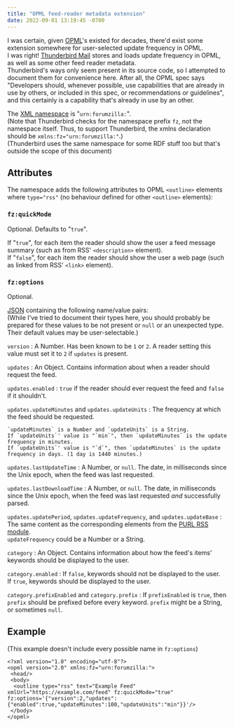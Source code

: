 ```yaml
---
title: "OPML feed-reader metadata extension"
date: 2022-09-01 13:19:45 -0700
---
```


I was certain, given [OPML]'s existed for decades, there'd exist some extension somewhere for user-selected update frequency in OPML.  
I was right! [Thunderbird Mail] stores and loads update frequency in OPML, as well as some other feed reader metadata.  
Thunderbird's ways only seem present in its source code, so I attempted to document them for convenience here. After all, the OPML spec says
"Developers should, whenever possible, use capabilities that are already in use by others, or included in this spec, or recommendations or guidelines",
and this certainly is a capability that's already in use by an other.

The [XML namespace] is "`urn:forumzilla:`".  
(Note that Thunderbird checks for the namespace prefix `fz`, not the namespace itself.
Thus, to support Thunderbird, the xmlns declaration should be `xmlns:fz="urn:forumzilla:"`.)  
(Thunderbird uses the same namespace for some RDF stuff too but that's outside the scope of this document)

## Attributes

The namespace adds the following attributes to OPML `<outline>` elements where `type="rss"` (no behaviour defined for other `<outline>` elements):

### `fz:quickMode`

Optional. Defaults to "`true`".

If "`true`", for each item the reader should show the user a feed message summary (such as from RSS' `<description>` element).  
If "`false`", for each item the reader should show the user a web page (such as linked from RSS' `<link>` element).

### `fz:options`

Optional.

[JSON] containing the following name/value pairs:  
(While I've tried to document their types here, you should probably be prepared for these values to be not present or `null` or an unexpected type. Their default values may be user-selectable.)

`version`
: A Number. Has been known to be `1` or `2`. A reader setting this value must set it to `2` if `updates` is present.

`updates`
: An Object. Contains information about when a reader should request the feed.
  
  `updates.enabled`
  : `true` if the reader should ever request the feed and `false` if it shouldn't.
  
  `updates.updateMinutes` and `updates.updateUnits`
  : The frequency at which the feed should be requested.  
    
    `updateMinutes` is a Number and `updateUnits` is a String.  
    If `updateUnits`' value is "`min`", then `updateMinutes` is the update frequency in minutes.  
    If `updateUnits`' value is "`d`", then `updateMinutes` is the update frequency in days. (1 day is 1440 minutes.)
  
  `updates.lastUpdateTime`
  : A Number, or `null`. The date, in milliseconds since the Unix epoch, when the feed was last requested.
  
  `updates.lastDownloadTime`
  : A Number, or `null`. The date, in milliseconds since the Unix epoch, when the feed was last requested *and* successfully parsed.
  
  `updates.updatePeriod`, `updates.updateFrequency`, and `updates.updateBase`
  : The same content as the corresponding elements from the [PURL RSS module].  
    `updateFrequency` could be a Number or a String.

`category`
: An Object. Contains information about how the feed's items' keywords should be displayed to the user.
  
  `category.enabled`
  : If `false`, keywords should not be displayed to the user.  
    If `true`, keywords should be displayed to the user.
  
  `category.prefixEnabled` and `category.prefix`
  : If `prefixEnabled` is `true`, then `prefix` should be prefixed before every keyword. `prefix` might be a String, or sometimes `null`.

## Example
(This example doesn't include every possible name in `fz:options`)

    <?xml version="1.0" encoding="utf-8"?>
    <opml version="2.0" xmlns:fz="urn:forumzilla:">
     <head/>
     <body>
      <outline type="rss" text="Example Feed" xmlUrl="https://example.com/feed" fz:quickMode="true" fz:options='{"version":2,"updates":{"enabled":true,"updateMinutes":100,"updateUnits":"min"}}'/>
     </body>
    </opml>

[JSON]: https://json.org
[OPML]: http://opml.org/
[PURL RSS module]: https://web.resource.org/rss/1.0/modules/syndication/
[Thunderbird Mail]: https://www.thunderbird.net
[XML namespace]: https://www.w3.org/TR/xml-names/
